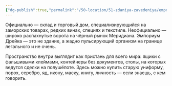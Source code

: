 ```yaml
---
{"dg-publish":true,"permalink":"/50-location/51-zdaniya-zavedeniya/emporium-drejka/","tags":["локация/заведение"]}
---
```


Официально — склад и торговый дом, специализирующийся на заморских товарах, редких винах, специях и текстиле. Неофициально — широко распахнутые ворота на чёрный рынок Меридиана. Эмпориум Дрейка — это не здание, а жадно пульсирующий организм на границе легального и не очень.

Пространство внутри выглядит как пристань для всего мира: ящики с фальшивыми клеймами, контейнеры без документов, столы, на которых ведутся сделки на полушёпоте. Здесь можно купить старую униформу, порох, серебро, яд, икону, маску, книгу, личность — если знаешь, с кем говорить.